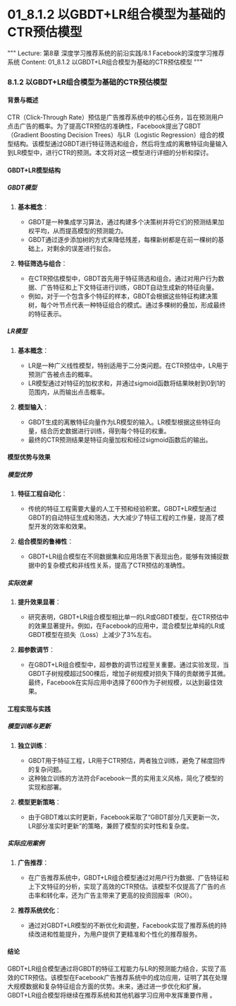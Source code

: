 # 01_8.1.2 以GBDT+LR组合模型为基础的CTR预估模型

"""
Lecture: 第8章 深度学习推荐系统的前沿实践/8.1 Facebook的深度学习推荐系统
Content: 01_8.1.2 以GBDT+LR组合模型为基础的CTR预估模型
"""

### 8.1.2 以GBDT+LR组合模型为基础的CTR预估模型

#### 背景与概述

CTR（Click-Through Rate）预估是广告推荐系统中的核心任务，旨在预测用户点击广告的概率。为了提高CTR预估的准确性，Facebook提出了GBDT（Gradient Boosting Decision Trees）与LR（Logistic Regression）组合的模型结构。该模型通过GBDT进行特征筛选和组合，然后将生成的离散特征向量输入到LR模型中，进行CTR的预测。本文将对这一模型进行详细的分析和探讨。

#### GBDT+LR模型结构

##### GBDT模型

1. **基本概念**：
   - GBDT是一种集成学习算法，通过构建多个决策树并将它们的预测结果加权平均，从而提高模型的预测能力。
   - GBDT通过逐步添加树的方式来降低残差，每棵新树都是在前一棵树的基础上，对剩余的误差进行拟合。

2. **特征筛选与组合**：
   - 在CTR预估模型中，GBDT首先用于特征筛选和组合。通过对用户行为数据、广告特征和上下文特征进行训练，GBDT自动生成新的特征向量。
   - 例如，对于一个包含多个特征的样本，GBDT会根据这些特征构建决策树，每个叶节点代表一种特征组合的模式。通过多棵树的叠加，形成最终的特征表示。

##### LR模型

1. **基本概念**：
   - LR是一种广义线性模型，特别适用于二分类问题。在CTR预估中，LR用于预测广告被点击的概率。
   - LR模型通过对特征的加权求和，并通过sigmoid函数将结果映射到0到1的范围内，从而输出点击概率。

2. **模型输入**：
   - GBDT生成的离散特征向量作为LR模型的输入。LR模型根据这些特征向量，结合历史数据进行训练，得到每个特征的权重。
   - 最终的CTR预测结果是特征向量加权和经过sigmoid函数后的输出。

#### 模型优势与效果

##### 模型优势

1. **特征工程自动化**：
   - 传统的特征工程需要大量的人工干预和经验积累。GBDT+LR模型通过GBDT的自动特征生成和筛选，大大减少了特征工程的工作量，提高了模型开发的效率和效果。

2. **组合模型的鲁棒性**：
   - GBDT+LR组合模型在不同数据集和应用场景下表现出色，能够有效捕捉数据中的复杂模式和非线性关系，提高了CTR预估的准确性。

##### 实际效果

1. **提升效果显著**：
   - 研究表明，GBDT+LR组合模型相比单一的LR或GBDT模型，在CTR预估中的效果显著提升。例如，在Facebook的应用中，混合模型比单纯的LR或GBDT模型在损失（Loss）上减少了3%左右。

2. **超参数调节**：
   - 在GBDT+LR组合模型中，超参数的调节过程至关重要。通过实验发现，当GBDT子树规模超过500棵后，增加子树规模对损失下降的贡献微乎其微。最终，Facebook在实际应用中选择了600作为子树规模，以达到最佳效果。

#### 工程实现与实践

##### 模型训练与更新

1. **独立训练**：
   - GBDT用于特征工程，LR用于CTR预估，两者独立训练，避免了梯度回传的复杂问题。
   - 这种独立训练的方法符合Facebook一贯的实用主义风格，简化了模型的实现和部署。

2. **模型更新策略**：
   - 由于GBDT难以实时更新，Facebook采取了“GBDT部分几天更新一次，LR部分准实时更新”的策略，兼顾了模型的实时性和复杂度。

##### 实际应用案例

1. **广告推荐**：
   - 在广告推荐系统中，GBDT+LR组合模型通过对用户行为数据、广告特征和上下文特征的分析，实现了高效的CTR预估。该模型不仅提高了广告的点击率和转化率，还为广告主带来了更高的投资回报率（ROI）。

2. **推荐系统优化**：
   - 通过对GBDT+LR模型的不断优化和调整，Facebook实现了推荐系统的持续改进和性能提升，为用户提供了更精准和个性化的推荐服务。

#### 结论

GBDT+LR组合模型通过将GBDT的特征工程能力与LR的预测能力结合，实现了高效的CTR预估。该模型在Facebook广告推荐系统中的成功应用，证明了其在处理大规模数据和复杂特征组合方面的优势。未来，通过进一步优化和扩展，GBDT+LR组合模型将继续在推荐系统和其他机器学习应用中发挥重要作用    。